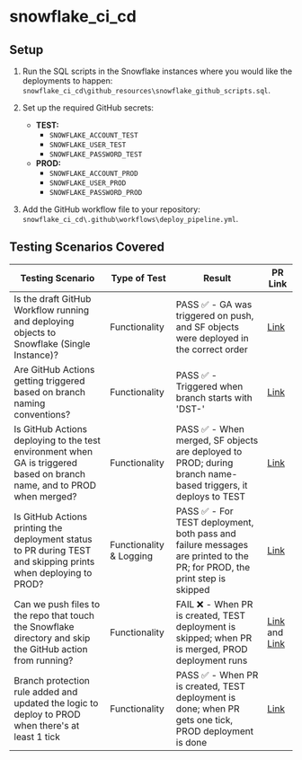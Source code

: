 # snowflake_ci_cd

## Setup

1. Run the SQL scripts in the Snowflake instances where you would like the deployments to happen: `snowflake_ci_cd\github_resources\snowflake_github_scripts.sql`.

2. Set up the required GitHub secrets:
    - **TEST:**
        - `SNOWFLAKE_ACCOUNT_TEST`
        - `SNOWFLAKE_USER_TEST`
        - `SNOWFLAKE_PASSWORD_TEST`
    - **PROD:**
        - `SNOWFLAKE_ACCOUNT_PROD`
        - `SNOWFLAKE_USER_PROD`
        - `SNOWFLAKE_PASSWORD_PROD`

3. Add the GitHub workflow file to your repository: `snowflake_ci_cd\.github\workflows\deploy_pipeline.yml`.

## Testing Scenarios Covered

| Testing Scenario | Type of Test | Result | PR Link |
|------------------|--------------|--------|---------|
| Is the draft GitHub Workflow running and deploying objects to Snowflake (Single Instance)? | Functionality | PASS ✅ - GA was triggered on push, and SF objects were deployed in the correct order | [Link](https://github.com/drdataSpp/snowflake_ci_cd/pull/4) |
| Are GitHub Actions getting triggered based on branch naming conventions? | Functionality | PASS ✅ - Triggered when branch starts with 'DST-' | [Link](https://github.com/drdataSpp/snowflake_ci_cd/pull/8) |
| Is GitHub Actions deploying to the test environment when GA is triggered based on branch name, and to PROD when merged? | Functionality | PASS ✅ - When merged, SF objects are deployed to PROD; during branch name-based triggers, it deploys to TEST | [Link](https://github.com/drdataSpp/snowflake_ci_cd/pull/12) |
| Is GitHub Actions printing the deployment status to PR during TEST and skipping prints when deploying to PROD? | Functionality & Logging | PASS ✅ - For TEST deployment, both pass and failure messages are printed to the PR; for PROD, the print step is skipped | [Link](https://github.com/drdataSpp/snowflake_ci_cd/pull/15) |
| Can we push files to the repo that touch the Snowflake directory and skip the GitHub action from running? | Functionality | FAIL ❌ - When PR is created, TEST deployment is skipped; when PR is merged, PROD deployment runs | [Link](https://github.com/drdataSpp/snowflake_ci_cd/pull/18) and [Link](https://github.com/drdataSpp/snowflake_ci_cd/pull/19) |
| Branch protection rule added and updated the logic to deploy to PROD when there's at least 1 tick | Functionality | PASS ✅ - When PR is created, TEST deployment is done; when PR gets one tick, PROD deployment is done | [Link](https://github.com/drdataSpp/snowflake_ci_cd/pull/34) |